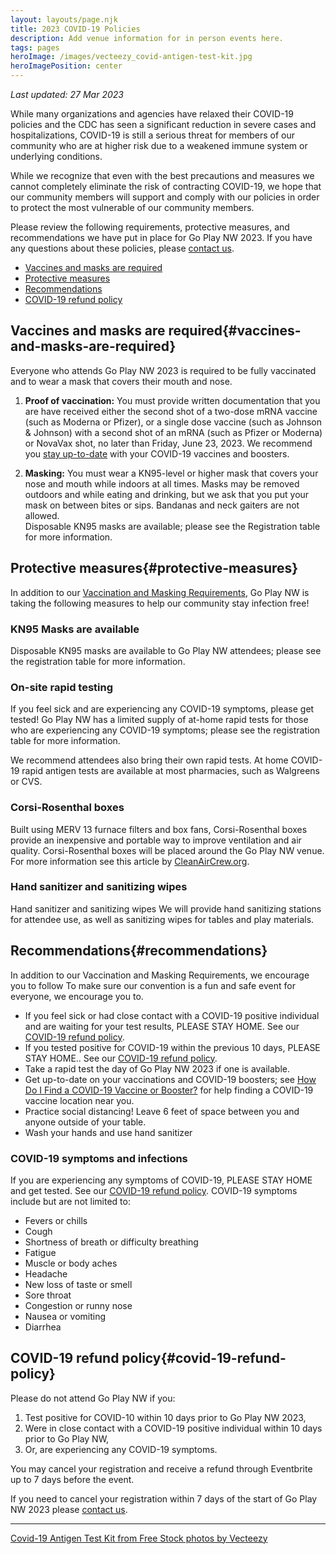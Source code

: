 ```yaml
---
layout: layouts/page.njk
title: 2023 COVID-19 Policies
description: Add venue information for in person events here.
tags: pages
heroImage: /images/vecteezy_covid-antigen-test-kit.jpg
heroImagePosition: center
---
```

 
_Last updated: 27 Mar 2023_

While many organizations and agencies have relaxed their COVID-19 policies and the CDC has seen a significant reduction in severe cases and hospitalizations, COVID-19 is still a serious threat for members of our community who are at higher risk due to a weakened immune system or underlying conditions.

While we recognize that even with the best precautions and measures we cannot completely eliminate the risk of contracting COVID-19, we hope that our community members will support and comply with our policies in order to protect the most vulnerable of our community members.

Please review the following requirements, protective measures, and recommendations we have put in place for Go Play NW 2023. If you have any questions about these policies, please [contact us](/contact-us).

* [Vaccines and masks are required](#vaccines-and-masks-are-required)
* [Protective measures](#protective-measures)
* [Recommendations](#recommendations)
* [COVID-19 refund policy](#covid-19-refund-policy)

## Vaccines and masks are required{#vaccines-and-masks-are-required}
Everyone who attends Go Play NW 2023 is required to be fully vaccinated and to wear a mask that covers their mouth and nose.

1. **Proof of vaccination:** You must provide written documentation that you are have received either the second shot of a two-dose mRNA vaccine (such as Moderna or Pfizer), or a single dose vaccine (such as Johnson & Johnson) with a second shot of an mRNA (such as Pfizer or Moderna) or NovaVax shot, no later than Friday, June 23, 2023.
We recommend you [stay up-to-date](https://www.cdc.gov/coronavirus/2019-ncov/vaccines/stay-up-to-date.html) with your COVID-19 vaccines and boosters.

2. **Masking:** You must wear a KN95-level or higher mask that covers your nose and mouth while indoors at all times. Masks may be removed outdoors and while eating and drinking, but we ask that you put your mask on between bites or sips. Bandanas and neck gaiters are not allowed.  
Disposable KN95 masks are available; please see the Registration table for more information.

## Protective measures{#protective-measures}
In addition to our [Vaccination and Masking Requirements](#vaccines-and-masks-are-required), Go Play NW is taking the following measures to help our community stay infection free!

### KN95 Masks are available
Disposable KN95 masks are available to Go Play NW attendees; please see the registration table for more information.

### On-site rapid testing
If you feel sick and are experiencing any COVID-19 symptoms, please get tested! Go Play NW has a limited supply of at-home rapid tests for those who are experiencing any COVID-19 symptoms; please see the registration table for more information.

We recommend attendees also bring their own rapid tests. At home COVID-19 rapid antigen tests are available at most pharmacies, such as Walgreens or CVS.

### Corsi-Rosenthal boxes
Built using MERV 13 furnace filters and box fans, Corsi-Rosenthal boxes provide an inexpensive and portable way to improve ventilation and air quality. Corsi-Rosenthal boxes will be placed around the Go Play NW venue. For more information see this article by [CleanAirCrew.org](https://cleanaircrew.org/box-fan-filters/).

### Hand sanitizer and sanitizing wipes
Hand sanitizer and sanitizing wipes
We will provide hand sanitizing stations for attendee use, as well as sanitizing wipes for tables and play materials.

## Recommendations{#recommendations}
In addition to our Vaccination and Masking Requirements, we encourage you to follow  To make sure our convention is a fun and safe event for everyone, we encourage you to.

* If you feel sick or had close contact with a COVID-19 positive individual and are waiting for your test results, PLEASE STAY HOME. See our [COVID-19 refund policy](#covid-19-refund-policy).
* If you tested positive for COVID-19 within the previous 10 days, PLEASE STAY HOME.. See our [COVID-19 refund policy](#covid-19-refund-policy). 
* Take a rapid test the day of Go Play NW 2023 if one is available.
* Get up-to-date on your vaccinations and COVID-19 boosters; see [How Do I Find a COVID-19 Vaccine or Booster?](https://www.cdc.gov/coronavirus/2019-ncov/vaccines/How-Do-I-Get-a-COVID-19-Vaccine.html) for help finding a COVID-19 vaccine location near you.
* Practice social distancing! Leave 6 feet of space between you and anyone outside of your table.
* Wash your hands and use hand sanitizer

### COVID-19 symptoms and infections
If you are experiencing any symptoms of COVID-19, PLEASE STAY HOME and get tested. See our [COVID-19 refund policy](#covid-19-refund-policy).
COVID-19 symptoms include but are not limited to: 

* Fevers or chills
* Cough 
* Shortness of breath or difficulty breathing
* Fatigue
* Muscle or body aches
* Headache
* New loss of taste or smell
* Sore throat
* Congestion or runny nose
* Nausea or vomiting
* Diarrhea

## COVID-19 refund policy{#covid-19-refund-policy}
Please do not attend Go Play NW if you:

1. Test positive for COVID-10 within 10 days prior to Go Play NW 2023,
2. Were in close contact with a COVID-19 positive individual within 10 days prior to Go Play NW,
3. Or, are experiencing any COVID-19 symptoms.

You may cancel your registration and receive a refund through Eventbrite up to 7 days before the event.

If you need to cancel your registration within 7 days of the start of Go Play NW 2023 please [contact us](/contact-us).

---
<a href="https://www.vecteezy.com/free-photos">Covid-19 Antigen Test Kit from Free Stock photos by Vecteezy</a>
